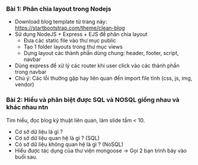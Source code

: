 ### Bài 1: Phân chia layout trong Nodejs
- Download blog template từ trang này: https://startbootstrap.com/theme/clean-blog
- Sử dụng NodeJS + Express + EJS để phân chia layout
  + Đưa các static file vào thư mục public
  + Tạo 1 folder layouts trong thư mục views
  + Dựng layout các thành phần dùng chung: header, footer, script, navbar
- Dùng express để xử lý các router khi user click vào các thành phần trong navbar
- Chú ý: Các lỗi thường gặp hay liên quan đến import file tĩnh (css, js, img, vendor)

### Bài 2: Hiểu và phân biệt được SQL và NOSQL giống nhau và khác nhau ntn
Tìm hiểu, đọc blog kỹ thuật liên quan, làm slide tầm < 10.
- Cơ sở dữ liệu là gì ?
- Cơ sở dữ liệu quan hệ là gì ? (SQL)
- Cỏ sở dữ liệu không quan hệ là gì ? (NoSQL)
- Hiểu được tác dụng của thư viện mongoose
-> Gọi 2 bạn trình bày vào buổi sau.
